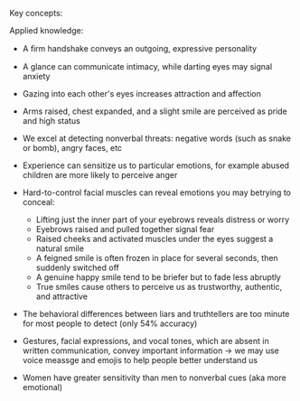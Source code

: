 Key concepts:

Applied knowledge:
- A ﬁrm handshake conveys an outgoing, expressive personality
- A glance can communicate intimacy, while darting eyes may signal anxiety
- Gazing into each other's eyes increases attraction and affection
- Arms raised, chest expanded, and a slight smile are perceived as pride and high status
- We excel at detecting nonverbal threats: negative words (such as snake or bomb), angry faces, etc
- Experience can sensitize us to particular emotions, for example abused children are more likely to perceive anger
- Hard-to-control facial muscles can reveal emotions you may betrying to conceal:
  - Lifting just the inner part of your eyebrows reveals distress or worry
  - Eyebrows raised and pulled together signal fear
  - Raised cheeks and activated muscles under the eyes suggest a natural smile
  - A feigned smile is often frozen in place for several seconds, then suddenly switched off
  - A genuine happy smile tend to be briefer but to fade less abruptly
  - True smiles cause others to perceive us as trustworthy, authentic, and attractive
- The behavioral differences between liars and truthtellers are too minute for most people to detect (only 54% accuracy)
- Gestures, facial expressions, and vocal tones, which are absent in written communication, convey important information -> we may use voice meassge and emojis to help people better understand us

- Women have greater sensitivity than men to nonverbal cues (aka more emotional)
